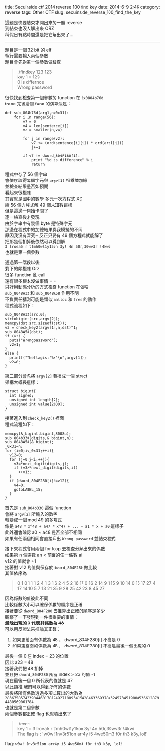 title: Secuinside ctf 2014 reverse 100 find key
date: 2014-6-9 2:46
category: reverse
tags: Other CTF
slug: secuinside_reverse_100_find_the_key

這題是快要結束才開出來的一題 reverse  
到結束也沒人解出來 ORZ  
稱假日有點時間還是把它解出來了...  
* * *

題目是一個 32 bit 的 elf  
執行需要輸入兩個參數  
題目會先對第一個參數做檢查  
> ./findkey 123 123  
> key 1 = 123  
> 0 is differnce  
> Wrong password  

很快找到檢查第一個參數的 function 在 `0x0804b76d`  
trace 完後這個 func 的演算法是：  

```
def sub_804b76d(arg1,n=0x31):
    for i in range(56):
        v7 = 0
        v4 = len(sentence[i])
        v2 = smaller(n,v4)

        for j in range(v2):
            v7 += (ord(sentence[i][j]) * ord(arg1[j]))
            j+=1

        if v7 != dword_804F180[i]:
            print "%d is difference" % i
            return
```

程式中存了 56 個字串  
會依序取得每個字元與 `argv[1]` 相乘並加總  
並檢查結果是否如預期  
看起來很複雜  
其實就是國中的數學 多元一次方程式 XD  
給 56 個方程式解 49 個未知數這樣  
但是這邊一開始卡關了  
逐一檢查後才發現  
由於字串中有幾個 byte 是特殊字元  
那邊在程式中的加總結果與我模擬的不同  
原因我沒有深究~ 反正只要有 49 個方程式就能解了  
把那幾個扣掉後依然可以得到解  
`3 lroea5 r tfmh0wl1y15on 3y! 4n 50r,30wv3r !4kwi`  
也就是第一個參數  

通過第一階段以後  
剩下的頗複雜 Orz  
很多 function 亂 call  
還有很多根本沒做事情 = =  
只好用動態分析的方式檢查 function 在做啥  
`sub_8048A32` 和 `sub_8048A58` 作用不明  
不負責任猜測可能是類似 `malloc` 和 `free` 的動作  
程式流程如下：  

```
sub_8048A32(src,0);
strtobigint(src,argv[2]);
memcpy(dst,src,sizeof(dst));
v3 = check_key2(argv[1],n,dst)^1;
sub_8048A58(dst);
if (v3) {
  puts("Wrongpassword");
  v2=1;
}
else {
  printf("Theflagis:'%s'\n",argv[1]);
  v2=0;
}
```

第二部分會先將 `argv[2]` 轉換成一個 struct  
架構大概長這樣：  

```
struct bigint{
  int signed;
  unsigned int length[2];
  unsigned int value[2000];
}
```

接著進入到 `check_key2()` 裡面  
程式流程如下：  

```
memcpy(&_bigint,bigint,8008u);
sub_804b330(digits,&_bigint,n);
sub_8048A58(&_bigint);
_0x31=n;
for (i=0;i<_0x31;++i){
  v12=0;
  for (j=0;j<i;++j){
    v3=*next_digit(digits,j);
    if (v3>*next_digit(digits,i))
      ++v12;
  }
  if (dword_804F280[i]!=v12){
    v4=0;
    gotoLABEL_15;
  }
}
```

首先是 `sub_804b330` 這個 function  
會將 `argv[2]` 所輸入的數字  
轉變成一個 mod 49 的多項式  
像是 `a48 * x^48 + a47 * x^47 + ... + a1 * x + a0` 這樣子  
此外還會確認 a0 ~ a48 是否全部不相同  
如果有任兩個相同會直接印出 `Wrong password` 並結束程式  

接下來程式會用兩個 for loop 去檢查分解出來的係數  
如果第 n 個係數 an < 前面的任一係數 ai  
v12 的值就會 +1  
接著對 v12 的值與保存於 `dword_804F280` 做比較  
其值依序為   
> 0 1 0 1 1 1 2 4 1 3 1 6 2 4 5 2 16 17 0 16 2 14 9 1 15 9 10 14 0 15 17 27 4 17 14 10 5 7 13 21 35 9 28 25 42 23 8 45 27

因為係數的值彼此不同  
比較係數大小可以確保係數的順序是正確  
接著要從 `dword_804F280` 去推算出正確的順序是多少  
觀察了一下發現到一件很重要的事情：  
**最晚出現的 0 代表其係數為 48**  
可以用反證法來推論其正確：  

1. 如果更前面有係數為 48 ， dword_804F280[i] 不會是 0
2. 如果更後面的係數為 48 ， dword_804F280[i] 不會是最後一個出現的 0

最後一個 0 在 index = 23 的位置  
因此 a23 = 48  
接著我們把 48 扣掉  
並且把 `dword_804F280` 所有 index > 23 的值 -1  
現在最後一個 0 所代表的值就是 47  
以此類推 我們可以得到所有的係數  
最後將所有係數透過多項式算出的大數為 `28367585747398446017812492718893415428463369378432457345198085366128794480569061784`  
也就是第二個參數  
兩個參數都正確 flag 也就噴出來了  
> ./exec  
> key 1 = 3 lroea5 r  tfmh0wl1y15on 3y! 4n 50r,30wv3r !4kwi  
> The flag is : 'w0w! 1nv3r51on arr4y i5 4we50m3 f0r th3 k3y, lol!'  

flag: `w0w! 1nv3r51on arr4y i5 4we50m3 f0r th3 k3y, lol!`
